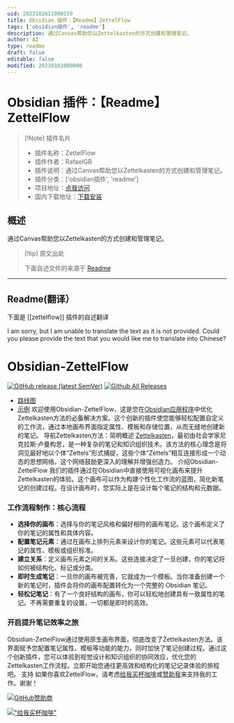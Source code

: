 ```yaml
---
uid: 2023102611090159
title: Obsidian 插件：【Readme】ZettelFlow
tags: ['obsidian插件', 'readme']
description: 通过Canvas帮助您以Zettelkasten的方式创建和管理笔记。
author: AI
type: readme
draft: false
editable: false
modified: 20230101000000
---
```


# Obsidian 插件：【Readme】ZettelFlow

> [!Note] 插件名片
> - 插件名称：ZettelFlow
> - 插件作者：RafaelGB
> - 插件说明：通过Canvas帮助您以Zettelkasten的方式创建和管理笔记。
> - 插件分类：['obsidian插件', 'readme']
> - 项目地址：[点我访问](https://github.com/RafaelGB/Obsidian-ZettelFlow)
> - 国内下载地址：[下载安装](https://pkmer.cn/products/plugin/pluginMarket/?zettelflow)

## 概述

通过Canvas帮助您以Zettelkasten的方式创建和管理笔记。



> [!tip] 原文出处
> 
>下面自述文件的来源于 [Readme](https://ghproxy.net/https://raw.githubusercontent.com/RafaelGB/Obsidian-ZettelFlow/main/README.md)
> 

---

## Readme(翻译）

下面是 [[zettelflow]] 插件的自述翻译


I am sorry, but I am unable to translate the text as it is not provided. Could you please provide the text that you would like me to translate into Chinese?
# Obsidian-ZettelFlow
[![GitHub release (latest SemVer)](https://img.shields.io/github/v/release/RafaelGB/Obsidian-ZettelFlow?style=for-the-badge&sort=semver)](https://github.com/RafaelGB/Obsidian-ZettelFlow/releases/latest)
[![Github All Releases](https://img.shields.io/github/downloads/RafaelGB/Obsidian-ZettelFlow/total?style=for-the-badge)]()

- [路线图](https://github.com/users/RafaelGB/projects/9/views/1)
- [示例](https://github.com/RafaelGB/Obsidian-ZettelFlow/tree/main/WorkFlow%20Test)
欢迎使用Obsidian-ZettelFlow，这是您在[Obsidian应用程序](https://obsidian.md/)中优化Zettelkasten方法的必备解决方案。这个创新的插件使您能够轻松配置自定义的工作流，通过本地画布界面指定属性、模板和存储位置，从而无缝地创建新的笔记。
导航Zettelkasten方法：简明概述
[Zettelkasten](https://zettelkasten.de/)，最初由社会学家尼克拉斯·卢曼构思，是一种复杂的笔记和知识组织技术。该方法的核心理念是将洞见最好地以个体“Zettels”形式捕捉，这些个体“Zettels”相互连接形成一个动态的思想网络。这个网络鼓励更深入的理解并增强创造力。
介绍Obsidian-ZettelFlow
我们的插件通过在Obsidian中直接使用可视化画布来提升Zettelkasten的体验。这个画布可以作为构建个性化工作流的蓝图，简化新笔记的创建过程。在设计画布时，您实际上是在设计每个笔记的结构和元数据。
### 工作流程制作：核心流程
- **选择你的画布**：选择与你的笔记风格和偏好相符的画布笔记。这个画布定义了你的笔记的属性和具体内容。
- **配置笔记元素**：通过在画布上排列元素来设计你的笔记。这些元素可以代表笔记的属性、模板或组织标准。
- **建立关系**：定义画布元素之间的关系。这些连接决定了一旦创建，你的笔记将如何被结构化、标记或分类。
- **即时生成笔记**：一旦你的画布被完善，它就成为一个模板。当你准备创建一个新的笔记时，插件会将你的画布配置转化为一个完整的 Obsidian 笔记。
- **轻松记笔记**：有了一个良好结构的画布，你可以轻松地创建具有一致属性的笔记。不再需要重复的设置，一切都是即时的高效。
### 开启提升笔记效率之旅
Obsidian-ZettelFlow通过使用原生画布界面，彻底改变了Zettelkasten方法。该界面赋予您配置笔记属性、模板等功能的能力，同时加快了笔记创建过程。通过这个创新插件，您可以体验到视觉设计和知识组织的协同效应，优化您的Zettelkasten工作流程。立即开始您通往更高效和结构化的笔记记录体验的旅程吧。
支持
如果你喜欢ZettelFlow，请考虑[给我买杯咖啡](https://www.buymeacoffee.com/5tsytn22v9Z)或[赞助我](https://github.com/sponsors/RafaelGB)来支持我的工作。谢谢！

[![GitHub赞助商](https://img.shields.io/github/sponsors/RafaelGB?label=赞助商&logo=GitHub%20Sponsors&style=for-the-badge)](https://github.com/sponsors/RafaelGB)

[!["给我买杯咖啡"](https://www.buymeacoffee.com/assets/img/custom_images/orange_img.png)](https://www.buymeacoffee.com/5tsytn22v9Z)



